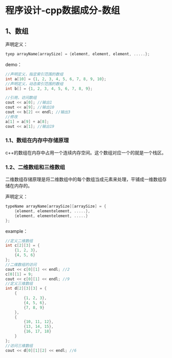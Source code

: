 # 程序设计-cpp数据成分-数组

## 1、数组
声明定义：

```cpp
tyep arrayName[arraySize] = {element, element, element, .....};
```

demo：

```cpp
//声明定义，指定索引范围的数组
int a[10] = {1, 2, 3, 4, 5, 6, 7, 8, 9, 10};
//声明定义，动态索引范围的数组
int b[] = {1, 2, 3, 4, 5, 6, 7, 8, 9};

//引用，访问数组
cout << a[0]; //输出1
cout << a[9]; //输出10
cout << b[2] << endl; //输出3
//修改
a[1] = a[9] + a[8];
cout << a[1]; //输出19
```

### 1.1、数组在内存中存储原理
c++的数组在内存中占用一个连续内存空间。这个数组对应一个的就是一个栈区。

### 1.2、二维数组和三维数组
二维数组存储原理是将二维数组中的每个数组当成元素来处理，平铺成一维数组存储在内存的。

声明定义：

```cpp
typeName arrayName[arraySize][arraySize] = {
	{element, elementelement, .....},
	{element, elementelement, .....}
};
```

example：

```cpp
//定义二维数组
int c[2][3] = {
	{1, 2, 3},
	{4, 5, 6}
};
//二维数组的访问
cout << c[0][1] << endl; //2
c[0][1] = 9;
cout << c[0][1] << endl; //9
//定义三维数组
int d[2][3][3] = {
	{
		{1, 2, 3},
		{4, 5, 6},
		{7, 8, 9}
	},
	{
		{10, 11, 12},
		{13, 14, 15},
		{16, 17, 18}
	}
};
//访问三维数组
cout << d[0][1][2] << endl; //6
```

